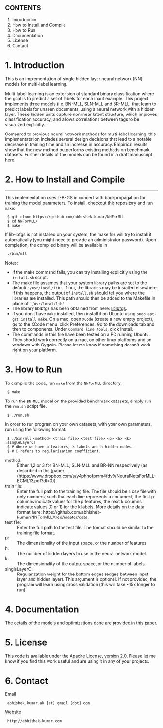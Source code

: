 CONTENTS
--------

1. Introduction
2. How to Install and Compile
3. How to Run
4. Documentation
5. License
6. Contact



# 1. Introduction

This is an implementation of single hidden layer neural network (NN) models for multi-label learning.

Multi-label learning is an extension of standard binary classification where the goal is to predict a set of labels for each input example. This project implements three models (i.e. BN-MLL, SLN-MLL and BR-MLL) that learn to predict labels for unseen documents, using a neural network with a hidden layer. These hidden units capture nonlinear latent structure, which improves classification accuracy, and allows correlations between tags to be visualized explicitly.

Compared to previous neural network methods for multi-label learning, this implementatation includes several design decisions that lead to a notable decrease in training time and an increase in accuracy. Empirical results show that the new method outperforms existing methods on benchmark datasets.
Further details of the models can be found in a draft manuscript [here](https://www.dropbox.com/s/y4phhofpmm4fdv9/NeuralNetsForMLL-ECML13.pdf?dl=0).


# 2. How to Install and Compile
---------------------
This implementation uses L-BFGS in concert with backpropagation for training the model parameters.
To install, checkout this repository and run `make`:


     $ git clone https://github.com/abhishek-kumar/NNForMLL
     $ cd NNForMLL/
     $ make

If lib-lbfgs is not installed on your system, the make file will try to install it automatically (you might need to provide an administrator password).
Upon completion, the compiled binary will be available in

     ./bin/mll

Notes:
  * If the make command fails, you can try installing explicitly using the `install.sh` script.
  * The make file assumes that your system library paths are set to the default `'/usr/local/lib'`. If not, the libraries may be installed elsewhere. If this happens, the output of `install.sh` should tell you where the libraries are installed. This path should then be added to the Makefile in place of `'/usr/local/lib'`.
  * The library liblbfgs has been obtained from here: [liblbfgs](http://www.chokkan.org/software/liblbfgs/).
  * If you don't have `make` installed, then install it on Ubuntu using `sudo apt-get install make`. On a mac, open `XCode` (create a new empty project), go to the XCode menu, click Preferences. Go to the downloads tab and then to components. Under `Command line tools`, click Install.
  * The commands in this file have been tested on a PC running Ubuntu. They should work correctly on a mac, on other linux platforms and on windows with Cygwin. Please let me know if something doesn't work right on your platform.


# 3. How to Run
To compile the code, run `make` from the `NNForMLL` directory.

     $ make

To run the `BN-MLL` model on the provided benchmark datasets, simply run the `run.sh` script file.

     $ ./run.sh

In order to run program on your own datasets, with your own parameters, run using the following format:

     $ ./bin/mll <method> <train file> <test file> <p> <h> <k> [singleLayerC]
     $ # Where we have p features, k labels and h hidden nodes.
     $ # C refers to regularization coefficient.

<dl>
<dt>method:     </dt>
<dd>Either 1,2 or 3 for BN-MLL, SLN-MLL and BR-NN respectively (as described in the [paper](https://www.dropbox.com/s/y4phhofpmm4fdv9/NeuralNetsForMLL-ECML13.pdf?dl=0)).</dd>

<dt>train file: </dt>
<dd>Enter the full path to the training file. The file should be a csv file with only numbers, such that each line represents a document, the first p columns indicate values for the p features, the next k columns indicate values (0 or 1) for the k labels. More details on the data format here: https://github.com/abhishek-kumar/NNForMLL/tree/master/data. </th></tr>

<dt>test file:  </dt>
<dd>Enter the full path to the test file. The format should be similar to the training file format.</dd>

<dt>p:          </dt>
<dd>The dimensionality of the input space, or the number of features.</dd>

<dt>h:          </dt>
<dd>The number of hidden layers to use in the neural network model.</dd>

<dt>k:          </dt>
<dd>The dimensionality of the output space, or the number of labels.</dd>

<dt>singleLayerC:</dt>
<dd>Regularization weight for the bottom edges (edges between input layer and hidden layer). This argument is optional. If not provided, the program will learn using cross validation (this will take ~15x longer to run)</dd>
</dl>

# 4. Documentation
The details of the models and optimizations done are provided in this [paper](https://www.dropbox.com/s/y4phhofpmm4fdv9/NeuralNetsForMLL-ECML13.pdf?dl=0).


# 5. License
This code is available under the [Apache License, version 2.0](http://www.apache.org/licenses/LICENSE-2.0.html).
Please let me know if you find this work useful and are using it in any of your projects.


# 6. Contact

Email

     abhishek.kumar.ak [at] gmail [dot] com

[Website](http://abhishek-kumar.com)

     http://abhishek-kumar.com
